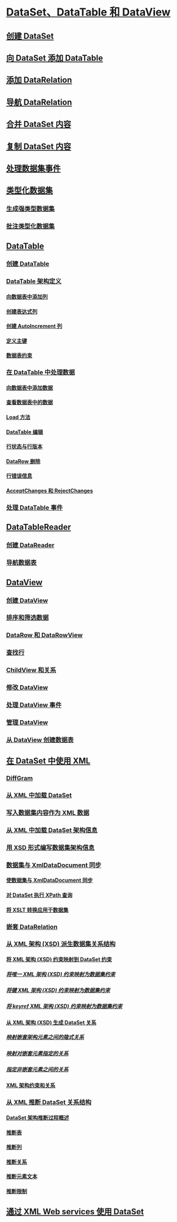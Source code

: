 # [DataSet、DataTable 和 DataView](index.md)
## [创建 DataSet](creating-a-dataset.md)
## [向 DataSet 添加 DataTable](adding-a-datatable-to-a-dataset.md)
## [添加 DataRelation](adding-datarelations.md)
## [导航 DataRelation](navigating-datarelations.md)
## [合并 DataSet 内容](merging-dataset-contents.md)
## [复制 DataSet 内容](copying-dataset-contents.md)
## [处理数据集事件](handling-dataset-events.md)
## [类型化数据集](typed-datasets.md)
### [生成强类型数据集](generating-strongly-typed-datasets.md)
### [批注类型化数据集](annotating-typed-datasets.md)
## [DataTable](datatables.md)
### [创建 DataTable](creating-a-datatable.md)
### [DataTable 架构定义](datatable-schema-definition.md)
#### [向数据表中添加列](adding-columns-to-a-datatable.md)
#### [创建表达式列](creating-expression-columns.md)
#### [创建 AutoIncrement 列](creating-autoincrement-columns.md)
#### [定义主键](defining-primary-keys.md)
#### [数据表约束](datatable-constraints.md)
### [在 DataTable 中处理数据](manipulating-data-in-a-datatable.md)
#### [向数据表中添加数据](adding-data-to-a-datatable.md)
#### [查看数据表中的数据](viewing-data-in-a-datatable.md)
#### [Load 方法](the-load-method.md)
#### [DataTable 编辑](datatable-edits.md)
#### [行状态与行版本](row-states-and-row-versions.md)
#### [DataRow 删除](datarow-deletion.md)
#### [行错误信息](row-error-information.md)
#### [AcceptChanges 和 RejectChanges](acceptchanges-and-rejectchanges.md)
### [处理 DataTable 事件](handling-datatable-events.md)
## [DataTableReader](datatablereaders.md)
### [创建 DataReader](creating-a-datareader.md)
### [导航数据表](navigating-datatables.md)
## [DataView](dataviews.md)
### [创建 DataView](creating-a-dataview.md)
### [排序和筛选数据](sorting-and-filtering-data.md)
### [DataRow 和 DataRowView](datarows-and-datarowviews.md)
### [查找行](finding-rows.md)
### [ChildView 和关系](childviews-and-relations.md)
### [修改 DataView](modifying-dataviews.md)
### [处理 DataView 事件](handling-dataview-events.md)
### [管理 DataView](managing-dataviews.md)
### [从 DataView 创建数据表](creating-a-datatable-from-a-dataview.md)
## [在 DataSet 中使用 XML](using-xml-in-a-dataset.md)
### [DiffGram](diffgrams.md)
### [从 XML 中加载 DataSet](loading-a-dataset-from-xml.md)
### [写入数据集内容作为 XML 数据](writing-dataset-contents-as-xml-data.md)
### [从 XML 中加载 DataSet 架构信息](loading-dataset-schema-information-from-xml.md)
### [用 XSD 形式编写数据集架构信息](writing-dataset-schema-information-as-xsd.md)
### [数据集与 XmlDataDocument 同步](dataset-and-xmldatadocument-synchronization.md)
#### [使数据集与 XmlDataDocument 同步](synchronizing-a-dataset-with-an-xmldatadocument.md)
#### [对 DataSet 执行 XPath 查询](performing-an-xpath-query-on-a-dataset.md)
#### [将 XSLT 转换应用于数据集](applying-an-xslt-transform-to-a-dataset.md)
### [嵌套 DataRelation](nesting-datarelations.md)
### [从 XML 架构 (XSD) 派生数据集关系结构](deriving-dataset-relational-structure-from-xml-schema-xsd.md)
#### [将 XML 架构 (XSD) 约束映射到 DataSet 约束](mapping-xml-schema-xsd-constraints-to-dataset-constraints.md)
##### [将唯一 XML 架构 (XSD) 约束映射为数据集约束](map-unique-xml-schema-xsd-constraints-to-dataset-constraints.md)
##### [将键 XML 架构 (XSD) 约束映射为数据集约束](map-key-xml-schema-xsd-constraints-to-dataset-constraints.md)
##### [将 keyref XML 架构 (XSD) 约束映射为数据集约束](map-keyref-xml-schema-xsd-constraints-to-dataset-constraints.md)
#### [从 XML 架构 (XSD) 生成 DataSet 关系](generating-dataset-relations-from-xml-schema-xsd.md)
##### [映射嵌套架构元素之间的隐式关系](map-implicit-relations-between-nested-schema-elements.md)
##### [映射对嵌套元素指定的关系](map-relations-specified-for-nested-elements.md)
##### [指定非嵌套元素之间的关系](specify-relations-between-elements-with-no-nesting.md)
#### [XML 架构约束和关系](xml-schema-constraints-and-relationships.md)
### [从 XML 推断 DataSet 关系结构](inferring-dataset-relational-structure-from-xml.md)
#### [DataSet 架构推断过程概述](summary-of-the-dataset-schema-inference-process.md)
#### [推断表](inferring-tables.md)
#### [推断列](inferring-columns.md)
#### [推断关系](inferring-relationships.md)
#### [推断元素文本](inferring-element-text.md)
#### [推断限制](inference-limitations.md)
## [通过 XML Web services 使用 DataSet](consuming-a-dataset-from-an-xml-web-service.md)
